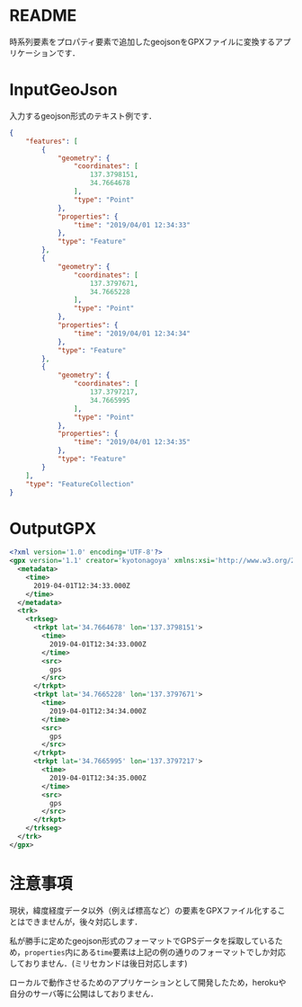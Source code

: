# README

時系列要素をプロパティ要素で追加したgeojsonをGPXファイルに変換するアプリケーションです．

# InputGeoJson

入力するgeojson形式のテキスト例です．

``` json
{
    "features": [
        {
            "geometry": {
                "coordinates": [
                    137.3798151,
                    34.7664678
                ],
                "type": "Point"
            },
            "properties": {
                "time": "2019/04/01 12:34:33"
            },
            "type": "Feature"
        },
        {
            "geometry": {
                "coordinates": [
                    137.3797671,
                    34.7665228
                ],
                "type": "Point"
            },
            "properties": {
                "time": "2019/04/01 12:34:34"
            },
            "type": "Feature"
        },
        {
            "geometry": {
                "coordinates": [
                    137.3797217,
                    34.7665995
                ],
                "type": "Point"
            },
            "properties": {
                "time": "2019/04/01 12:34:35"
            },
            "type": "Feature"
        }
    ],
    "type": "FeatureCollection"
}
```

# OutputGPX
``` xml
<?xml version='1.0' encoding='UTF-8'?>
<gpx version='1.1' creator='kyotonagoya' xmlns:xsi='http://www.w3.org/2001/XMLSchema-instance' xmlns='http://www.topografix.com/GPX/1/1' xsi:schemaLocation='http://www.topografix.com/GPX/1/1 http://www.topografix.com/GPX/1/1/gpx.xsd'>
  <metadata>
    <time>
      2019-04-01T12:34:33.000Z
    </time>
  </metadata>
  <trk>
    <trkseg>
      <trkpt lat='34.7664678' lon='137.3798151'>
        <time>
          2019-04-01T12:34:33.000Z
        </time>
        <src>
          gps
        </src>
      </trkpt>
      <trkpt lat='34.7665228' lon='137.3797671'>
        <time>
          2019-04-01T12:34:34.000Z
        </time>
        <src>
          gps
        </src>
      </trkpt>
      <trkpt lat='34.7665995' lon='137.3797217'>
        <time>
          2019-04-01T12:34:35.000Z
        </time>
        <src>
          gps
        </src>
      </trkpt>
    </trkseg>
  </trk>
</gpx>
```

# 注意事項

現状，緯度経度データ以外（例えば標高など）の要素をGPXファイル化することはできませんが，後々対応します．

私が勝手に定めたgeojson形式のフォーマットでGPSデータを採取しているため，`properties`内にある`time`要素は上記の例の通りのフォーマットでしか対応しておりません．(ミリセカンドは後日対応します)

ローカルで動作させるためのアプリケーションとして開発したため，herokuや自分のサーバ等に公開はしておりません．